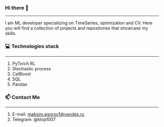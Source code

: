 ### Hi there 👋
---
I am ML developer specializing on TimeSeries, optimization and CV. Here you will find a collection of projects and repositories that showcase my skills.
### 💻 Technologies stack
---
1. PyTorch RL
2. Stochastic process
3. CatBoost
4. SQL
5. Pandas

### 📫 Contact Me
---
1. E-mail: maksim.egorov1@yandex.ru
2. Telegram: @klop1007
<!--
**DefaultMaxim/DefaultMaxim** is a ✨ _special_ ✨ repository because its `README.md` (this file) appears on your GitHub profile.

Here are some ideas to get you started:

- 🔭 I’m currently working on ...
- 🌱 I’m currently learning ...
- 👯 I’m looking to collaborate on ...
- 🤔 I’m looking for help with ...
- 💬 Ask me about ...
- 📫 How to reach me: ...
- 😄 Pronouns: ...
- ⚡ Fun fact: ...
-->
